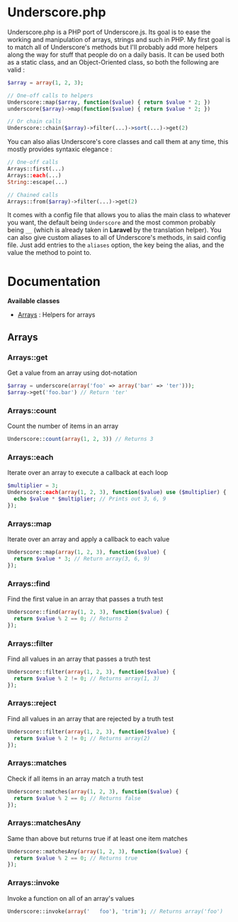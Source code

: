 # Underscore.php

Underscore.php is a PHP port of Underscore.js. Its goal is to ease the working and manipulation of arrays, strings and such in PHP. My first goal is to match all of Underscore's methods but I'll probably add more helpers along the way for stuff that people do on a daily basis.
It can be used both as a static class, and an Object-Oriented class, so both the following are valid :

```php
$array = array(1, 2, 3);

// One-off calls to helpers
Underscore::map($array, function($value) { return $value * 2; })
underscore($array)->map(function($value) { return $value * 2; })

// Or chain calls
Underscore::chain($array)->filter(...)->sort(...)->get(2)
```

You can also alias Underscore's core classes and call them at any time, this mostly provides syntaxic elegance :

```php
// One-off calls
Arrays::first(...)
Arrays::each(...)
String::escape(...)

// Chained calls
Arrays::from($array)->filter(...)->get(2)
```

It comes with a config file that allows you to alias the main class to whatever you want, the default being `Underscore` and the most common probably being `__` (which is already taken in **Laravel** by the translation helper).
You can also give custom aliases to all of Underscore's methods, in said config file. Just add entries to the `aliases` option, the key being the alias, and the value the method to point to.

# Documentation

**Available classes**
- [Arrays][] : Helpers for arrays

## Arrays

### Arrays::get

Get a value from an array using dot-notation

```php
$array = underscore(array('foo' => array('bar' => 'ter')));
$array->get('foo.bar') // Return 'ter'
```

### Arrays::count

Count the number of items in an array

```php
Underscore::count(array(1, 2, 3)) // Returns 3
```

### Arrays::each

Iterate over an array to execute a callback at each loop

```php
$multiplier = 3;
Underscore::each(array(1, 2, 3), function($value) use ($multiplier) {
  echo $value * $multiplier; // Prints out 3, 6, 9
});
```

### Arrays::map

Iterate over an array and apply a callback to each value

```php
Underscore::map(array(1, 2, 3), function($value) {
  return $value * 3; // Return array(3, 6, 9)
});
```

### Arrays::find

Find the first value in an array that passes a truth test

```php
Underscore::find(array(1, 2, 3), function($value) {
  return $value % 2 == 0; // Returns 2
});
```

### Arrays::filter

Find all values in an array that passes a truth test

```php
Underscore::filter(array(1, 2, 3), function($value) {
  return $value % 2 != 0; // Returns array(1, 3)
});
```

### Arrays::reject

Find all values in an array that are rejected by a truth test

```php
Underscore::filter(array(1, 2, 3), function($value) {
  return $value % 2 != 0; // Returns array(2)
});
```

### Arrays::matches

Check if all items in an array match a truth test

```php
Underscore::matches(array(1, 2, 3), function($value) {
  return $value % 2 == 0; // Returns false
});
```

### Arrays::matchesAny

Same than above but returns true if at least one item matches

```php
Underscore::matchesAny(array(1, 2, 3), function($value) {
  return $value % 2 == 0; // Returns true
});
```

### Arrays::invoke

Invoke a function on all of an array's values

```php
Underscore::invoke(array('   foo'), 'trim'); // Returns array('foo')
```

[Arrays]: #arrays
